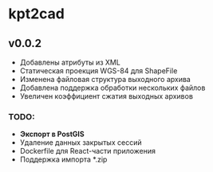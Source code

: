 # kpt2cad

## v0.0.2

- Добавлены атрибуты из XML
- Статическая проекция WGS-84 для ShapeFile
- Изменена файловая структура выходного архива
- Добавлена поддержка обработки нескольких файлов
- Увеличен коэффициент сжатия выходных архивов 

### TODO:

- **Экспорт в PostGIS**
- Удаление данных закрытых сессий
- Dockerfile для React-части приложения
- Поддержка импорта *.zip
